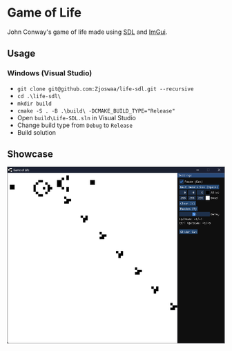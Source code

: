 # Game of Life
John Conway's game of life made using [SDL](https://github.com/libsdl-org/SDL) and [ImGui](https://github.com/ocornut/imgui).

## Usage
### Windows (Visual Studio)
- `git clone git@github.com:Zjoswaa/life-sdl.git --recursive`
- `cd .\life-sdl\ `
- `mkdir build`
- `cmake -S . -B .\build\ -DCMAKE_BUILD_TYPE="Release"`
- Open `build\Life-SDL.sln` in Visual Studio
- Change build type from `Debug` to `Release`
- Build solution
## Showcase
![Screenshot](showcase/showcase.png)